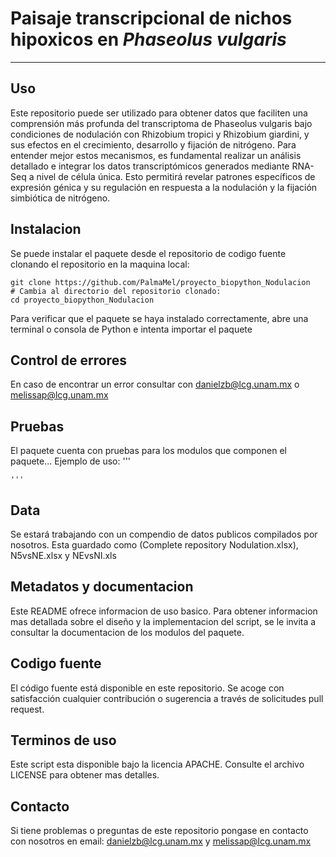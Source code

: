 #  Paisaje transcripcional de nichos hipoxicos en *Phaseolus vulgaris* 
---

## Uso 

Este repositorio puede ser utilizado para obtener datos que faciliten una comprensión más profunda del transcriptoma de Phaseolus vulgaris bajo condiciones de nodulación con Rhizobium tropici y Rhizobium giardini, y sus efectos en el crecimiento, desarrollo y fijación de nitrógeno. Para entender mejor estos mecanismos, es fundamental realizar un análisis detallado e integrar los datos transcriptómicos generados mediante RNA-Seq a nivel de célula única. Esto permitirá revelar patrones específicos de expresión génica y su regulación en respuesta a la nodulación y la fijación simbiótica de nitrógeno.

## Instalacion 
Se puede instalar el paquete desde el repositorio de codigo fuente clonando el repositorio en la maquina local:

```
git clone https://github.com/PalmaMel/proyecto_biopython_Nodulacion
# Cambia al directorio del repositorio clonado:
cd proyecto_biopython_Nodulacion
```

Para verificar que el paquete se haya instalado correctamente, abre una terminal o consola de Python e intenta importar el paquete

## Control de errores

En caso de encontrar un error consultar con danielzb@lcg.unam.mx o melissap@lcg.unam.mx

## Pruebas
El paquete cuenta con pruebas para los modulos que componen el paquete...
Ejemplo de uso:
    '''

    '''

## Data

Se estará trabajando con un compendio de datos publicos compilados por nosotros. Esta guardado como (Complete repository Nodulation.xlsx), N5vsNE.xlsx y NEvsNI.xls

## Metadatos y documentacion

Este README ofrece informacion de uso basico. Para obtener informacion mas detallada sobre el diseño y la implementacion del script, se le invita a consultar la documentacion de los modulos del paquete.

## Codigo fuente

El código fuente está disponible en este repositorio. Se acoge con satisfacción cualquier contribución o sugerencia a través de solicitudes pull request.

## Terminos de uso

Este script esta disponible bajo la licencia APACHE. Consulte el archivo LICENSE para obtener mas detalles.

## Contacto 

Si tiene problemas o preguntas de este repositorio pongase en contacto con nosotros en email: danielzb@lcg.unam.mx y melissap@lcg.unam.mx